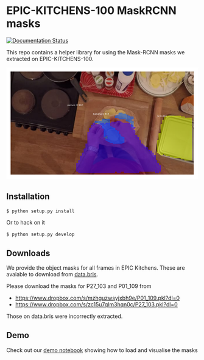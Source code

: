 # EPIC-KITCHENS-100 MaskRCNN masks

[![Documentation Status](https://readthedocs.org/projects/epic-masks/badge/?version=latest)](https://epic-masks.readthedocs.io/en/latest/?badge=latest)

This repo contains a helper library for using the Mask-RCNN masks we extracted
on EPIC-KITCHENS-100.

![Mask example](./docs/media/mask-example.png)

## Installation

```console
$ python setup.py install
```

Or to hack on it

```console
$ python setup.py develop
```

## Downloads

We provide the object masks for all frames in EPIC Kitchens. These are avaiable to
download from [data.bris](https://data.bris.ac.uk/data/dataset/3l8eci2oqgst92n14w2yqi5ytu).

Please download the masks for P27_103 and P01_109 from
- https://www.dropbox.com/s/mzhguzwsyjxbh9e/P01_109.pkl?dl=0
- https://www.dropbox.com/s/zc15u7qlm3hqn0c/P27_103.pkl?dl=0

Those on data.bris were incorrectly extracted.

## Demo

Check out our [demo notebook](./notebooks/demo.ipynb) showing how to load and visualise the masks
